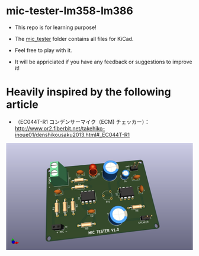 # mic-tester-lm358-lm386


* This repo is for learning purpose!

* The [mic_tester](https://github.com/kawashimaken/mic-tester-lm358-lm386/tree/main/mic_tester) folder contains all files for KiCad.

* Feel free to play with it.

* It will be appriciated if you have any feedback or suggestions to improve it!


# Heavily inspired by the following article


* （EC044T-R1
コンデンサーマイク（ECM)
チェッカー）：http://www.or2.fiberbit.net/takehiko-inoue01/denshikousaku2013.html#_EC044T-R1


![3d view](./pic/mic_tester.png)
